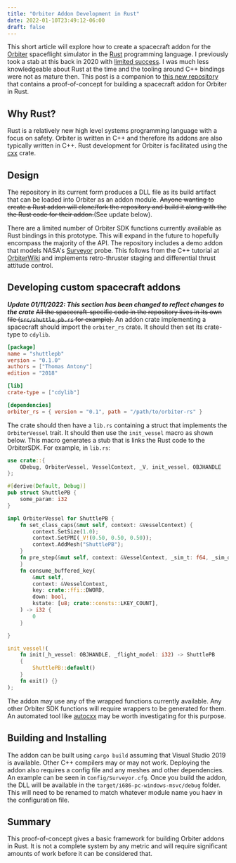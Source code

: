 ```yaml
---
title: "Orbiter Addon Development in Rust"
date: 2022-01-10T23:49:12-06:00
draft: false
---
```


This short article will explore how to create a spacecraft addon for the [Orbiter](http://orbit.medphys.ucl.ac.uk/) spaceflight simulator in the [Rust](https://rust-lang.org/) programming language. I previously took a stab at this back in 2020 with [limited success](https://github.com/thomasantony/RustMFD). I was much less knowledgeable about Rust at the time and the tooling around C++ bindings were not as mature then. This post is a companion to [this new repository](https://github.com/thomasantony/orbiter-rs) that contains a proof-of-concept for building a spacecraft addon for Orbiter in Rust.

## Why Rust?

Rust is a relatively new high level systems programming language with a focus on safety. Orbiter is written in C++ and therefore its addons are also typically written in C++. Rust development for Orbiter is facilitated using the [cxx](https://cxx.rs) crate.

## Design

The repository in its current form produces a DLL file as its build artifact that can be loaded into Orbiter as an addon module. ~~Anyone wanting to create a Rust addon will clone/fork the repository and build it along with the the Rust code for their addon.~~(See update below). 

There are a limited number of Orbiter SDK functions currently available as Rust bindings in this prototype.
This will expand in the future to hopefully encompass the majority of the API. The repository includes a demo addon that models NASA's [Surveyor](https://en.wikipedia.org/wiki/Surveyor_program) probe. This follows from the C++ tutorial at [OrbiterWiki](https://www.orbiterwiki.org/wiki/Vessel_Tutorial_1) and implements retro-thruster staging and differential thrust attitude control.

## Developing custom spacecraft addons

***Update 01/11/2022: This section has been changed to reflect changes to the crate***
~~All the spacecraft-specific code in the repository lives in its own file (`src/shuttle_pb.rs` for example).~~
An addon crate implementing a spacecraft should import the `orbiter_rs` crate. It should then set its crate-type to `cdylib`. 

```toml
[package]
name = "shuttlepb"
version = "0.1.0"
authors = ["Thomas Antony"]
edition = "2018"

[lib]
crate-type = ["cdylib"]

[dependencies]
orbiter_rs = { version = "0.1", path = "/path/to/orbiter-rs" }
```

The crate should then have a `lib.rs` containing a struct that implements the `OrbiterVessel` trait. It should then use the `init_vessel` macro as shown below. This macro generates a stub that is links the Rust code to the OrbiterSDK. For example, in `lib.rs`:

```rust
use crate::{
    ODebug, OrbiterVessel, VesselContext, _V, init_vessel, OBJHANDLE
};

#[derive(Default, Debug)]
pub struct ShuttlePB {
    some_param: i32
}

impl OrbiterVessel for ShuttlePB {
    fn set_class_caps(&mut self, context: &VesselContext) {
        context.SetSize(1.0);
        context.SetPMI(_V!(0.50, 0.50, 0.50));
        context.AddMesh("ShuttlePB");
    }
    fn pre_step(&mut self, context: &VesselContext, _sim_t: f64, _sim_dt: f64, _mjd: f64) {
    }
    fn consume_buffered_key(
        &mut self,
        context: &VesselContext,
        key: crate::ffi::DWORD,
        down: bool,
        kstate: [u8; crate::consts::LKEY_COUNT],
    ) -> i32 {
        0
    }

}

init_vessel!(
    fn init(_h_vessel: OBJHANDLE, _flight_model: i32) -> ShuttlePB
    {
        ShuttlePB::default()
    }
    fn exit() {}
);
```

The addon may use any of the wrapped functions currently available. Any other Orbiter SDK functions will require wrappers to be generated for them. An automated tool like [autocxx](https://github.com/google/autocxx) may be worth investigating for this purpose.

## Building and Installing

The addon can be built using `cargo build` assuming that Visual Studio 2019 is available. Other C++ compilers may or may not work. Deploying the addon also requires a config file and any meshes and other dependencies. An example can be seen in `Config/Surveyor.cfg`. Once you build the addon, the DLL will be available in the `target/i686-pc-windows-msvc/debug` folder. This will need to be renamed to match whatever module name you haev in the configuration file.

## Summary

This proof-of-concept gives a basic framework for building Orbiter addons in Rust. It is not a complete system by any metric and will require significant amounts of work before it can be considered that.
